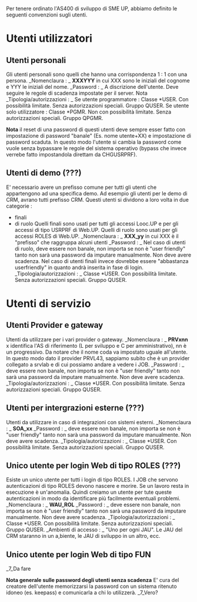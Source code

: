 Per tenere ordinato l'AS400 di sviluppo di SME UP, abbiamo definito le seguenti convenzioni sugli utenti.

# Utenti utilizzatori

## Utenti personali
Gli utenti personali sono quelli che hanno una corrispondenza 1 : 1 con una persona.
_Nomenclaura : _
**XXXYYY** in cui XXX sono le iniziali del cognome e YYY le iniziali del nome.
_Password : _
A discrizione dell'utente. Deve seguire le regole di scadenza impostate per il server.
Nota
_Tipologia/autorizzazioni : _
Se utente programmatore : 
Classe \*USER. Con possibilità limitate. Senza autorizzazioni speciali. Gruppo QUSER.
Se utente solo utilizzatore : 
Classe \*PGMR. Non con possibilità limitate. Senza autorizzazioni speciali. Gruppo QPGMR.

__Nota__
il reset di una password di questi utenti deve sempre esser fatto con impostazione di password "banale" (Es. nome utente+XX) e impostazione di password scaduta.
In questo modo l'utente si cambia la password come vuole senza bypassare le regole del sistema operativo (bypass che invece verrebe fatto impostandola direttam da CHGUSRPRF).

## Utenti di demo (???)
E' necessario avere un prefisso comune per tutti gli utenti che appartengono ad una specifica demo.
Ad esempio gli utenti per le demo di CRM, avrano tutti prefisso CRM.
Questi utenti si dividono a loro volta in due categorie : 
- finali
- di ruolo
Quelli finali sono usati per tutti gli accessi Looc.UP e per gli accessi di tipo USRPRF di Web.UP.
Quelli di ruolo sono usati per gli accessi ROLES di Web.UP.
_Nomenclaura : _
**XXX_yy** in cui XXX è il "prefisso" che raggruppa alcuni utenti
_Password : _
Nel caso di utenti di ruolo, deve essere non banale, non importa se non è "user friendly" tanto non sarà una password da imputare manualmente. Non deve avere scadenza.
Nel caso di utenti finali invece dovrebbe essere "abbastanza userfriendly" in quanto andrà inserita in fase di login.
_Tipologia/autorizzazioni : _
Classe \*USER. Con possibilità limitate. Senza autorizzazioni speciali. Gruppo QUSER.

# Utenti di servizio

## Utenti Provider e gateway
Utenti da utilizzare per i vari provider o gateway.
_Nomenclaura : _
**PRVxnn**
x identifica l'AS di riferimento (L per sviluppo e C per amministrativo), nn è un progressivo.
Da notare che il nome coda va impostato uguale all'utente.
In questo modo dato il provider PRVL43, sappiamo subito che è un provider collegato a srvlab e di cui possiamo andare a vedere i JOB.
_Password : _
deve essere non banale, non importa se non è "user friendly" tanto non sarà una password da imputare manualmente. Non deve avere scadenza.
_Tipologia/autorizzazioni : _
Classe \*USER. Con possibilità limitate. Senza autorizzazioni speciali. Gruppo QUSER.

## Utenti per intergrazioni esterne (???)
Utenti da utilizzare in caso di integrazioni con sistemi esterni.
_Nomenclaura : _
**SOA_xx**
_Password : _
deve essere non banale, non importa se non è "user friendly" tanto non sarà una password da imputare manualmente. Non deve avere scadenza.
_Tipologia/autorizzazioni : _
Classe \*USER. Con possibilità limitate. Senza autorizzazioni speciali. Gruppo QUSER.

## Unico utente per login Web di tipo ROLES (???)
Esiste un unico utente per tutti i login di tipo ROLES.
I JOB che servono autenticazioni di tipo ROLES devono nascere e morire. Se un lavoro resta in esecuzione è un'anomalia. Quindi creiamo un utente per tute queste autenticazioni in modo da identificare più facilmente eventuali problemi.
_Nomenclaura : _
**WAU_ROL**
_Password : _
deve essere non banale, non importa se non è "user friendly" tanto non sarà una password da imputare manualmente. Non deve avere scadenza.
_Tipologia/autorizzazioni : _
Classe \*USER. Con possibilità limitate. Senza autorizzazioni speciali. Gruppo QUSER.
_Ambienti di accesso : _
"Uno per ogni JAU". Le JAU del CRM staranno in un a,biente, le JAU di sviluppo in un altro, ecc.

## Unico utente per login Web di tipo FUN
_7_Da fare





__Nota generale sulle password degli utenti senza scadenza__
E' cura del creatore dell'utente memorizzarsi la password con un sistema ritenuto idoneo (es. keepass) e comunicarla a chi lo utilizzerà.
_7_Vero?
